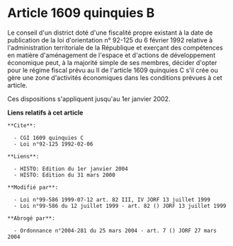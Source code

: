 # Article 1609 quinquies B

Le conseil d'un district doté d'une fiscalité propre existant à la date de publication de la loi d'orientation n° 92-125 du 6
février 1992 relative à l'administration territoriale de la République et exerçant des compétences en matière d'aménagement
de l'espace et d'actions de développement économique peut, à la majorité simple de ses membres, décider d'opter pour le
régime fiscal prévu au II de l'article 1609 quinquies C s'il crée ou gère une zone d'activités économiques dans les
conditions prévues à cet article.

Ces dispositions s'appliquent jusqu'au 1er janvier 2002.

**Liens relatifs à cet article**

	**Cite**:

	  - CGI 1609 quinquies C
	  - Loi n°92-125 1992-02-06

	**Liens**:

	  - HISTO: Edition du 1er janvier 2004
	  - HISTO: Edition du 31 mars 2000

	**Modifié par**:

	  - Loi n°99-586 1999-07-12 art. 82 III, IV JORF 13 juillet 1999
	  - Loi n°99-586 du 12 juillet 1999 - art. 82 () JORF 13 juillet 1999

	**Abrogé par**:

	  - Ordonnance n°2004-281 du 25 mars 2004 - art. 7 () JORF 27 mars 2004
